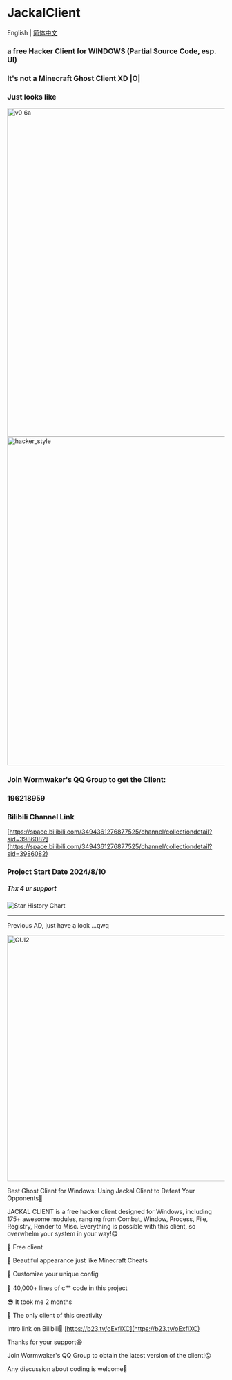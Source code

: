 # JackalClient

English | [简体中文](./README-zh-hans-cn.md)

### a free Hacker Client for WINDOWS (Partial Source Code, esp. UI)

### It's not a Minecraft Ghost Client XD |O|

### Just looks like


<img width="1280" height="760" alt="v0 6a" src="https://github.com/user-attachments/assets/e352dee6-32e3-4336-b1ee-9028d7501c6e" />
<img width="1280" height="761" alt="hacker_style" src="https://github.com/user-attachments/assets/71e617d3-b1ad-472f-b088-d3bd478d8c28" />



### Join Wormwaker's QQ Group to get the Client:
### 196218959

### Bilibili Channel Link
[https://space.bilibili.com/3494361276877525/channel/collectiondetail?sid=3986082](https://space.bilibili.com/3494361276877525/channel/collectiondetail?sid=3986082)

### Project Start Date 2024/8/10

##### Thx 4 ur support

<picture>
  <source
    media="(prefers-color-scheme: dark)"
    srcset="
      https://api.star-history.com/svg?repos=noexcept2005/JackalClient&type=Date&theme=dark
    "
  />
  <source
    media="(prefers-color-scheme: light)"
    srcset="
      https://api.star-history.com/svg?repos=noexcept2005/JackalClient&type=Date
    "
  />
  <img
    alt="Star History Chart"
    src="https://api.star-history.com/svg?repos=noexcept2005/JackalClient&type=Date"
  />
</picture>

____________________________

Previous AD, just have a look ...qwq

<img width="1014" height="569" alt="GUI2" src="https://github.com/user-attachments/assets/7d2b7c2c-07e9-42fd-b6b5-61883f4dfa66" />


Best Ghost Client for Windows: Using Jackal Client to Defeat Your Opponents🥰

JACKAL CLIENT is a free hacker client designed for Windows, including 175+ awesome modules, ranging from Combat, Window, Process, File, Registry, Render to Misc. Everything is possible with this client, so overwhelm your system in your way!😋

🍎 Free client

🚁 Beautiful appearance just like Minecraft Cheats

🍱 Customize your unique config

🍔 40,000+ lines of c艹 code in this project

😎 It took me 2 months

🎁 The only client of this creativity

Intro link on Bilibili🤗
[https://b23.tv/oExflXC](https://b23.tv/oExflXC)

Thanks for your support😆

Join Wormwaker's QQ Group to obtain the latest version of the client!😛

Any discussion about coding is welcome🤠

